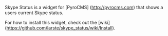 Skype Status is a widget for [PyroCMS] (http://pyrocms.com) that shows a users current Skype status.

For how to install this widget, check out the [wiki] (https://github.com/larste/skype_status/wiki/Install).
